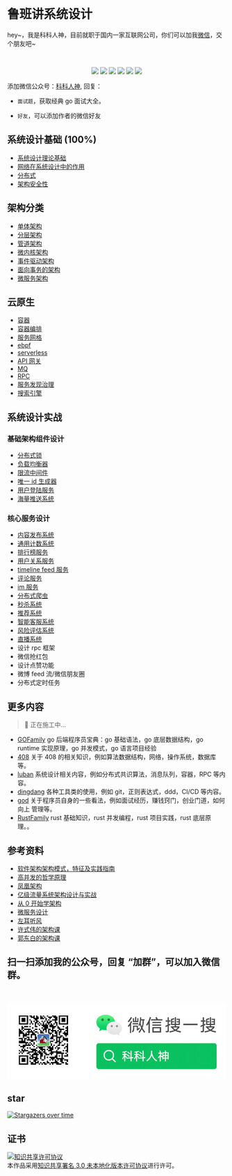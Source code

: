 <!--
 * @Author: shgopher shgopher@gmail.com
 * @Date: 2023-02-01 20:02:47
 * @LastEditors: shgopher shgopher@gmail.com
 * @LastEditTime: 2024-09-21 15:09:04
 * @FilePath: /luban/README.md
 * @Description: 
 * 
 * Copyright (c) 2023 by shgopher, All Rights Reserved. 
-->
# 鲁班讲系统设计
<p align="left">
hey~，我是科科人神，目前就职于国内一家互联网公司，你们可以加我<a href="#wechat.png">微信</a>，交个朋友吧~
</p>
<br>
<p align="center">
<a href='#wechat.png'
 target="_blank"><img src="https://img.shields.io/static/v1?label=%E7%A7%91%E7%A7%91%E4%BA%BA%E7%A5%9E&message=%E5%85%AC%E4%BC%97%E5%8F%B7&color="></a>
<a href="https://www.youtube.com/channel/UCK8wjBe9sh4VHSowLQmWOzg" target="_blank"><img src="https://img.shields.io/static/v1?label=youtube&message=YouTube&color=red"></a>
<a href="https://space.bilibili.com/478621088" target="_blank"><img src="https://img.shields.io/static/v1?label=bilibili&message=b%E7%AB%99&color=blue"></a>
<a href="https://www.zhihu.com/people/shgopher" target="_blank"><img src="https://img.shields.io/static/v1?label=zhihu&message=%E7%9F%A5%E4%B9%8E&color=blue"></a>
<a href="https://blog.csdn.net/zyfljxzby" target="_blank"><img src="https://img.shields.io/static/v1?label=csdn&message=CSDN&color=red"></a>
<a href="https://www.toutiao.com/c/user/token/MS4wLjABAAAAIGeO1-kCUelF-G8GW3AvJlrEL7tiO24WHJmnX4nV1bs" target="_blank"><img src="https://img.shields.io/static/v1?label=toutiao&message=%E5%A4%B4%E6%9D%A1&color=red"></a>
</p>
添加微信公众号：<a href="#wechat.png">科科人神</a>, 回复：


- `面试题`，获取经典 go 面试大全。

- `好友`，可以添加作者的微信好友
                                                
## 系统设计基础 (100%)
- [系统设计理论基础](./系统设计基础/系统设计理论基础/README.md)
- [网络在系统设计中的作用](./系统设计基础/网络在系统设计中的作用/README.md)
- [分布式](./系统设计基础/分布式理论/README.md)
- [架构安全性](./系统设计基础/架构安全性/README.md)
## 架构分类
- [单体架构](./架构分类/单体架构/README.md)
- [分层架构](./架构分类/分层架构/README.md)
- [管道架构](./架构分类/管道架构/README.md)
- [微内核架构](./架构分类/微内核架构/README.md)
- [事件驱动架构](./架构分类/事件驱动架构/README.md)
- [面向事务的架构](./架构分类/面向事务的架构/README.md)
- [微服务架构](./架构分类/微服务架构/README.md)
## 云原生
- [容器](./云原生/容器/README.md)
- [容器编排](./云原生/容器编排/README.md)
- [服务网格](./云原生/服务网格/README.md)
- [ebpf](./云原生/ebpf/README.md)
- [serverless](./云原生/serverless/README.md)
- [API 网关](./云原生/API网关/README.md)
- [MQ](./云原生/消息队列/README.md)
- [RPC](./云原生/rpc/README.md)
- [服务发现治理](./云原生/服务发现治理/README.md)
- [搜索引擎](./云原生/搜索引擎/README.md)
## 系统设计实战
### 基础架构组件设计
- [分布式锁](./系统设计实战/基础架构组件设计/分布式锁/README.md)
- [负载均衡器](./系统设计实战/基础架构组件设计/负载均衡器/README.md)
- [限流中间件](./系统设计实战/基础架构组件设计/限流中间件/README.md)
- [唯一 id 生成器](./系统设计实战/基础架构组件设计/唯一id生成器/README.md)
- [用户登陆服务](./系统设计实战/基础架构组件设计/用户登陆服务/README.md)
- [海量推送系统](./系统设计实战/基础架构组件设计/海量推送系统/README.md)
### 核心服务设计
- [内容发布系统](./系统设计实战/核心服务设计/内容发布系统/README.md)
- [通用计数系统](./系统设计实战/核心服务设计/通用计数系统/README.md)
- [排行榜服务](./系统设计实战/核心服务设计/排行榜服务/README.md)
- [用户关系服务](./系统设计实战/核心服务设计/用户关系服务/README.md)
- [timeline feed 服务](./系统设计实战/核心服务设计/timelineFeed服务/README.md)
- [评论服务](./系统设计实战/核心服务设计/评论服务/README.md)
- [im 服务](./系统设计实战/核心服务设计/im服务/README.md)
- [分布式爬虫](./系统设计实战/核心服务设计/分布式爬虫/README.md)
- [秒杀系统](./系统设计实战/核心服务设计/秒杀系统/README.md)
- [推荐系统](./系统设计实战/核心服务设计/推荐系统/README.md)
- [智能客服系统](./系统设计实战/核心服务设计/智能客服系统/README.md)
- [风险评估系统](./系统设计实战/核心服务设计/风险评估系统/README.md)
- [直播系统](./系统设计实战/核心服务设计/直播系统/README.md)
- 设计 rpc 框架
- 微信抢红包
- 设计点赞功能
- 微博 feed 流/微信朋友圈
- 分布式定时任务
## 更多内容
> 👷 正在施工中...

- [GOFamily](https://github.com/shgopher/GOFamily) go 后端程序员宝典：go 基础语法，go 底层数据结构，go runtime 实现原理，go 并发模式，go 语言项目经验
- [408](https://github.com/shgopher/408) 关于 408 的相关知识，例如算法数据结构，网络，操作系统，数据库等。
- [luban](https://github.com/shgopher/luban) 系统设计相关内容，例如分布式共识算法，消息队列，容器，RPC 等内容。
- [dingdang](https://github.com/shgopher/dingdang) 各种工具类的使用，例如 git，正则表达式，ddd，CI/CD 等内容。
- [god](https://github.com/shgopher/god) 关于程序员自身的一些看法，例如面试经历，赚钱窍门，创业门道，如何向上
管理等。
- [RustFamily](https://github.com/shgopher/RustFamily) rust 基础知识，rust 并发编程，rust 项目实践，rust 底层原理。。
## 参考资料
- [软件架构架构模式，特征及实践指南](https://book.douban.com/subject/35487561/)
- [高并发的哲学原理](https://pphc.lvwenhan.com)
- [凤凰架构](https://icyfenix.cn/)
- [亿级流量系统架构设计与实战](https://book.douban.com/subject/36864478/)
- [从 0 开始学架构](https://time.geekbang.org/column/intro/100006601)
- [微服务设计](https://book.douban.com/subject/36855388/)
- [左耳听风](https://time.geekbang.org/column/intro/100002201)
- [许式伟的架构课](https://time.geekbang.org/column/intro/100025201)
- [郭东白的架构课](https://time.geekbang.org/column/article/457122)
## 扫一扫添加我的公众号，回复 “加群”，可以加入微信群。
<p id="wechat.png" align="center">
<br>
<br>
<img src="./wechat.png"  alt="公众号搜：科科人神">
</p>
                                                                             
## star
                                                                             
[![Stargazers over time](https://starchart.cc/shgopher/luban.svg)](https://starchart.cc/shgopher/luban)

## 证书

<a rel="license" href="http://creativecommons.org/licenses/by/3.0/"><img alt="知识共享许可协议" style="border-width:0" src="https://i.creativecommons.org/l/by/3.0/88x31.png" /></a><br />本作品采用<a rel="license" href="http://creativecommons.org/licenses/by/3.0/">知识共享署名 3.0 未本地化版本许可协议</a>进行许可。

